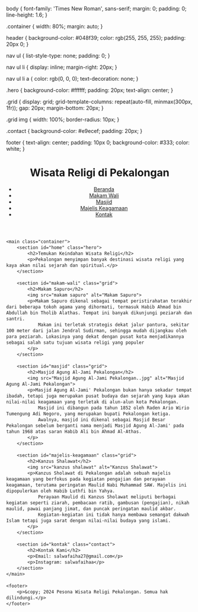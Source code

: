 body {
    font-family: 'Times New Roman', sans-serif;
    margin: 0;
    padding: 0;
    line-height: 1.6; 
}

.container {
    width: 80%;
    margin: auto;
}

header {
    background-color: #048f39;
    color: rgb(255, 255, 255);
    padding: 20px 0;
}

nav ul {
    list-style-type: none;
    padding: 0;
}

nav ul li {
    display: inline;
    margin-right: 20px;
}

nav ul li a {
    color: rgb(0, 0, 0);
    text-decoration: none;
}

.hero {
    background-color: #ffffff;
    padding: 20px;
    text-align: center;
}

.grid {
    display: grid;
    grid-template-columns: repeat(auto-fill, minmax(300px, 1fr));
    gap: 20px;
    margin-bottom: 20px;
}

.grid img {
    width: 100%;
    border-radius: 10px;
}

.contact {
    background-color: #e9ecef;
    padding: 20px;
}

footer {
    text-align: center;
    padding: 10px 0;
    background-color: #333;
    color: white;
}

<html lang="id">
<head>
    <meta charset="UTF-8">
    <meta name="viewport" content="width=device-width, initial-scale=1.0">
    <title>Pesona Wisata Religi Pekalongan</title>
    <link rel="stylesheet" href="style.css"> 
</head>
<body>
    <header>
        <div class="container">
            <h1>Wisata Religi di Pekalongan</h1>
            <nav>
                <ul>
                    <li><a href="#home">Beranda</a></li>
                    <li><a href="#makam-wali">Makam Wali</a></li>
                    <li><a href="#masjid">Masjid</a></li>
                    <li><a href="#majelis-keagamaan">Majelis Keagamaan</a></li>
                    <li><a href="#kontak">Kontak</a></li>
                </ul>
            </nav>
        </div>
    </header>

    <main class="container">
        <section id="home" class="hero">
            <h2>Temukan Keindahan Wisata Religi</h2>
            <p>Pekalongan menyimpan banyak destinasi wisata religi yang kaya akan nilai sejarah dan spiritual.</p>
        </section>

        <section id="makam-wali" class="grid">
            <h2>Makam Sapuro</h2>
            <img src="makam sapuro" alt="Makam Sapuro">
            <p>Makam Sapuro dikenal sebagai tempat peristirahatan terakhir dari beberapa tokoh agama yang dihormati, termasuk Habib Ahmad bin Abdullah bin Tholib Alathas. Tempat ini banyak dikunjungi peziarah dan santri.
                Makam ini terletak strategis dekat jalur pantura, sekitar 100 meter dari jalan Jendral Sudirman, sehingga mudah dijangkau oleh para peziarah. Lokasinya yang dekat dengan pusat kota menjadikannya sebagai salah satu tujuan wisata religi yang populer
            </p>
        </section>

        <section id="masjid" class="grid">
            <h2>Masjid Agung Al-Jami Pekalongan</h2>
            <img src="Masjid Agung Al-Jami Pekalongan..jpg" alt="Masjid Agung Al-Jami Pekalongan">
            <p>Masjid Agung Al-Jami' Pekalongan bukan hanya sekadar tempat ibadah, tetapi juga merupakan pusat budaya dan sejarah yang kaya akan nilai-nilai keagamaan yang terletak di alun-alun kota Pekalongan.
                Masjid ini dibangun pada tahun 1852 oleh Raden Ario Wirio Tumengung Adi Negoro, yang merupakan bupati Pekalongan ketiga.
                Awalnya, masjid ini dikenal sebagai Masjid Besar Pekalongan sebelum berganti nama menjadi Masjid Agung Al-Jami' pada tahun 1968 atas saran Habib Ali bin Ahmad Al-Athas.
            </p>
        </section>

        <section id="majelis-keagamaan" class="grid">
            <h2>Kanzus Shalawat</h2>
            <img src="kanzus shalawat" alt="Kanzus Shalawat">
            <p>Kanzus Sholawat di Pekalongan adalah sebuah majelis keagamaan yang berfokus pada kegiatan pengajian dan perayaan keagamaan, terutama peringatan Maulid Nabi Muhammad SAW. Majelis ini dipopulerkan oleh Habib Luthfi bin Yahya.
                Perayaan Maulid di Kanzus Sholawat meliputi berbagai kegiatan seperti ziarah, pembacaan ratib, gambusan (pengajian), nikah maulid, pawai panjang jimat, dan puncak peringatan maulid akbar.
                Kegiatan-kegiatan ini tidak hanya membawa semangat dakwah Islam tetapi juga sarat dengan nilai-nilai budaya yang islami.
            </p>
        </section>

        <section id="kontak" class="contact">
            <h2>Kontak Kami</h2>
            <p>Email: salwafaiha27@gmail.com</p>
            <p>Instagram: salwafaihaa</p>
        </section>
    </main>

    <footer>
        <p>&copy; 2024 Pesona Wisata Religi Pekalongan. Semua hak dilindungi.</p>
    </footer>
</body>
</html>
